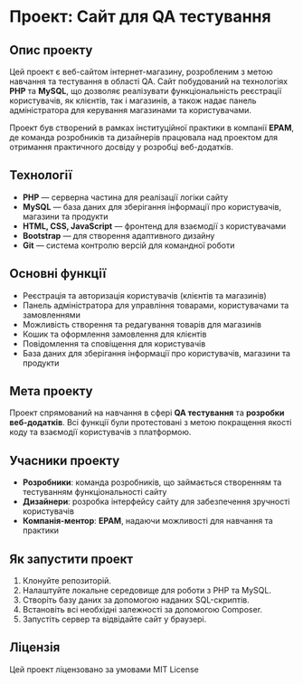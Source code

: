 # Проект: Сайт для QA тестування

## Опис проекту

Цей проект є веб-сайтом інтернет-магазину, розробленим з метою навчання та тестування в області QA. Сайт побудований на технологіях **PHP** та **MySQL**, що дозволяє реалізувати функціональність реєстрації користувачів, як клієнтів, так і магазинів, а також надає панель адміністратора для керування магазинами та користувачами.

Проект був створений в рамках інституційної практики в компанії **EPAM**, де команда розробників та дизайнерів працювала над проектом для отримання практичного досвіду у розробці веб-додатків.

## Технології

- **PHP** — серверна частина для реалізації логіки сайту
- **MySQL** — база даних для зберігання інформації про користувачів, магазини та продукти
- **HTML, CSS, JavaScript** — фронтенд для взаємодії з користувачами
- **Bootstrap** — для створення адаптивного дизайну
- **Git** — система контролю версій для командної роботи

## Основні функції

- Реєстрація та авторизація користувачів (клієнтів та магазинів)
- Панель адміністратора для управління товарами, користувачами та замовленнями
- Можливість створення та редагування товарів для магазинів
- Кошик та оформлення замовлення для клієнтів
- Повідомлення та сповіщення для користувачів
- База даних для зберігання інформації про користувачів, магазини та продукти

## Мета проекту

Проект спрямований на навчання в сфері **QA тестування** та **розробки веб-додатків**. Всі функції були протестовані з метою покращення якості коду та взаємодії користувачів з платформою.

## Учасники проекту

- **Розробники**: команда розробників, що займається створенням та тестуванням функціональності сайту
- **Дизайнери**: розробка інтерфейсу сайту для забезпечення зручності користувачів
- **Компанія-ментор**: **EPAM**, надаючи можливості для навчання та практики

## Як запустити проект

1. Клонуйте репозиторій.
2. Налаштуйте локальне середовище для роботи з PHP та MySQL.
3. Створіть базу даних за допомогою наданих SQL-скриптів.
4. Встановіть всі необхідні залежності за допомогою Composer.
5. Запустіть сервер та відвідайте сайт у браузері.

## Ліцензія

Цей проект ліцензовано за умовами MIT License
